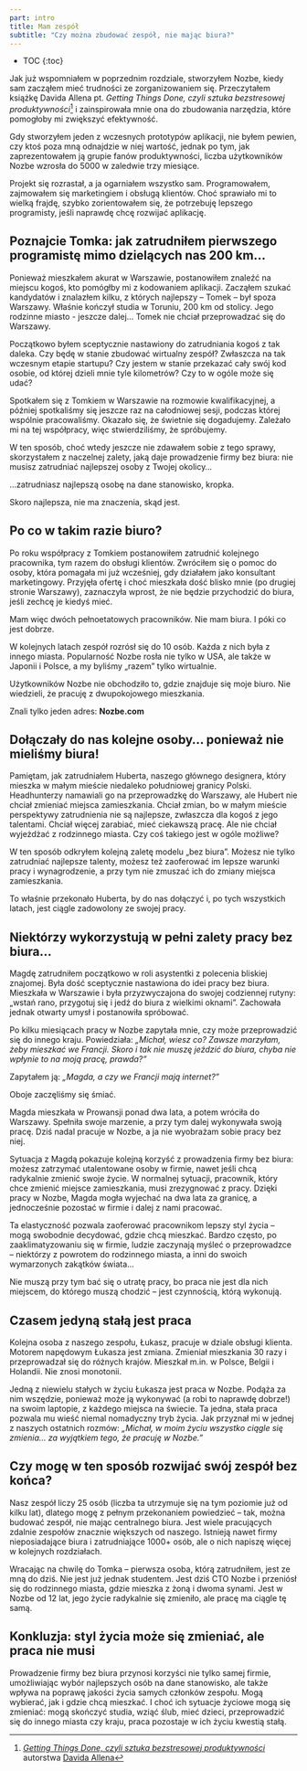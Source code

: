 ```yaml
---
part: intro
title: Mam zespół
subtitle: "Czy można zbudować zespół, nie mając biura?"
---
```


* TOC
{:toc}

Jak już wspomniałem w poprzednim rozdziale, stworzyłem Nozbe, kiedy sam zacząłem mieć trudności ze zorganizowaniem się. Przeczytałem książkę Davida Allena pt. *Getting Things Done, czyli sztuka bezstresowej produktywności*[^1] i zainspirowała mnie ona do zbudowania narzędzia, które pomogłoby mi zwiększyć efektywność.

Gdy stworzyłem jeden z wczesnych prototypów aplikacji, nie byłem pewien, czy ktoś poza mną odnajdzie w niej wartość, jednak po tym, jak zaprezentowałem ją grupie fanów produktywności, liczba użytkowników Nozbe wzrosła do 5000 w zaledwie trzy miesiące. 

Projekt się rozrastał, a ja ogarniałem wszystko sam. Programowałem, zajmowałem się marketingiem i obsługą klientów. Choć sprawiało mi to wielką frajdę, szybko zorientowałem się, że potrzebuję lepszego programisty, jeśli naprawdę chcę rozwijać aplikację.

## Poznajcie Tomka: jak zatrudniłem pierwszego programistę mimo dzielących nas 200 km…

Ponieważ mieszkałem akurat w Warszawie, postanowiłem znaleźć na miejscu kogoś, kto pomógłby mi z kodowaniem aplikacji. Zacząłem szukać kandydatów i znalazłem kilku, z których najlepszy – Tomek – był spoza Warszawy. Właśnie kończył studia w Toruniu, 200 km od stolicy. Jego rodzinne miasto - jeszcze dalej… Tomek nie chciał przeprowadzać się do Warszawy.

Początkowo byłem sceptycznie nastawiony do zatrudniania kogoś z tak daleka. Czy będę w stanie zbudować wirtualny zespół? Zwłaszcza na tak wczesnym etapie startupu? Czy jestem w stanie przekazać cały swój kod osobie, od której dzieli mnie tyle kilometrów? Czy to w ogóle może się udać?

Spotkałem się z Tomkiem w Warszawie na rozmowie kwalifikacyjnej, a później spotkaliśmy się jeszcze raz na całodniowej sesji, podczas której wspólnie pracowaliśmy. Okazało się, że świetnie się dogadujemy. Zależało mi na tej współpracy, więc stwierdziliśmy, że spróbujemy.

W ten sposób, choć wtedy jeszcze nie zdawałem sobie z tego sprawy, skorzystałem z naczelnej zalety, jaką daje prowadzenie firmy bez biura: nie musisz zatrudniać najlepszej osoby z Twojej okolicy…

…zatrudniasz najlepszą osobę na dane stanowisko, kropka.

Skoro najlepsza, nie ma znaczenia, skąd jest.

## Po co w takim razie biuro?

Po roku współpracy z Tomkiem postanowiłem zatrudnić kolejnego pracownika, tym razem do obsługi klientów. Zwróciłem się o pomoc do osoby, która pomagała mi już wcześniej, gdy działałem jako konsultant marketingowy. Przyjęła ofertę i choć mieszkała dość blisko mnie (po drugiej stronie Warszawy), zaznaczyła wprost, że nie będzie przychodzić do biura, jeśli zechcę je kiedyś mieć.

Mam więc dwóch pełnoetatowych pracowników. Nie mam biura. I póki co jest dobrze.

W kolejnych latach zespół rozrósł się do 10 osób. Każda z nich była z innego miasta. Popularność Nozbe rosła nie tylko w USA, ale także w Japonii i Polsce, a my byliśmy „razem” tylko wirtualnie.

Użytkowników Nozbe nie obchodziło to, gdzie znajduje się moje biuro. Nie wiedzieli, że pracuję z dwupokojowego mieszkania.

Znali tylko jeden adres: **Nozbe.com**

## Dołączały do nas kolejne osoby… ponieważ nie mieliśmy biura!

Pamiętam, jak zatrudniałem Huberta, naszego głównego designera, który mieszka w małym mieście niedaleko południowej granicy Polski. Headhunterzy namawiali go na przeprowadzkę do Warszawy, ale Hubert nie chciał zmieniać miejsca zamieszkania. Chciał zmian, bo w małym mieście perspektywy zatrudnienia nie są najlepsze, zwłaszcza dla kogoś z jego talentami. Chciał więcej zarabiać, mieć ciekawszą pracę. Ale nie chciał wyjeżdżać z rodzinnego miasta. Czy coś takiego jest w ogóle możliwe?

W ten sposób odkryłem kolejną zaletę modelu „bez biura”. Możesz nie tylko zatrudniać najlepsze talenty, możesz też zaoferować im lepsze warunki pracy i wynagrodzenie, a przy tym nie zmuszać ich do zmiany miejsca zamieszkania.

To właśnie przekonało Huberta, by do nas dołączyć i, po tych wszystkich latach, jest ciągle zadowolony ze swojej pracy.

## Niektórzy wykorzystują w pełni zalety pracy bez biura…

Magdę zatrudniłem początkowo w roli asystentki z polecenia bliskiej znajomej. Była dość sceptycznie nastawiona do idei pracy bez biura. Mieszkała w Warszawie i była przyzwyczajona do swojej codziennej rutyny: „wstań rano, przygotuj się i jedź do biura z wielkimi oknami”. Zachowała jednak otwarty umysł i postanowiła spróbować.

Po kilku miesiącach pracy w Nozbe zapytała mnie, czy może przeprowadzić się do innego kraju. Powiedziała: *„Michał, wiesz co? Zawsze marzyłam, żeby mieszkać we Francji. Skoro i tak nie muszę jeździć do biura, chyba nie wpłynie to na moją pracę, prawda?”*

Zapytałem ją: *„Magda, a czy we Francji mają internet?”*

Oboje zaczęliśmy się śmiać.

Magda mieszkała w Prowansji ponad dwa lata, a potem wróciła do Warszawy. Spełniła swoje marzenie, a przy tym dalej wykonywała swoją pracę. Dziś nadal pracuje w Nozbe, a ja nie wyobrażam sobie pracy bez niej.

Sytuacja z Magdą pokazuje kolejną korzyść z prowadzenia firmy bez biura: możesz zatrzymać utalentowane osoby w firmie, nawet jeśli chcą radykalnie zmienić swoje życie. W normalnej sytuacji, pracownik, który chce zmienić miejsce zamieszkania, musi zrezygnować z pracy. Dzięki pracy w Nozbe, Magda mogła wyjechać na dwa lata za granicę, a jednocześnie pozostać w firmie i dalej z nami pracować.

Ta elastyczność pozwala zaoferować pracownikom lepszy styl życia – mogą swobodnie decydować, gdzie chcą mieszkać. Bardzo często, po zaaklimatyzowaniu się w firmie, ludzie zaczynają myśleć o przeprowadzce – niektórzy z powrotem do rodzinnego miasta, a inni do swoich wymarzonych zakątków świata…

Nie muszą przy tym bać się o utratę pracy, bo praca nie jest dla nich miejscem, do którego muszą chodzić – jest czynnością, którą wykonują.

## Czasem jedyną stałą jest praca

Kolejna osoba z naszego zespołu, Łukasz, pracuje w dziale obsługi klienta. Motorem napędowym Łukasza jest zmiana. Zmieniał mieszkania 30 razy i przeprowadzał się do różnych krajów. Mieszkał m.in. w Polsce, Belgii i Holandii. Nie znosi monotonii.

Jedną z niewielu stałych w życiu Łukasza jest praca w Nozbe. Podąża za nim wszędzie, ponieważ może ją wykonywać (a robi to naprawdę dobrze!) na swoim laptopie, z każdego miejsca na świecie. Ta jedna, stała praca pozwala mu wieść niemal nomadyczny tryb życia. Jak przyznał mi w jednej z naszych ostatnich rozmów: *„Michał, w moim życiu wszystko ciągle się zmienia… za wyjątkiem tego, że pracuję w Nozbe.”*

## Czy mogę w ten sposób rozwijać swój zespół bez końca?

Nasz zespół liczy 25 osób (liczba ta utrzymuje się na tym poziomie już od kilku lat), dlatego mogę z pełnym przekonaniem powiedzieć – tak, można budować zespół, nie mając centralnego biura. Jest wiele pracujących zdalnie zespołów znacznie większych od naszego. Istnieją nawet firmy nieposiadające biura i zatrudniające 1000+ osób, ale o nich napiszę więcej w kolejnych rozdziałach.

Wracając na chwilę do Tomka – pierwsza osoba, którą zatrudniłem, jest ze mną do dziś. Nie jest już jednak studentem. Jest dziś CTO Nozbe i przeniósł się do rodzinnego miasta, gdzie mieszka z żoną i dwoma synami. Jest w Nozbe od 12 lat, jego życie radykalnie się zmieniło, ale pracę ma ciągle tę samą.

## Konkluzja: styl życia może się zmieniać, ale praca nie musi

Prowadzenie firmy bez biura przynosi korzyści nie tylko samej firmie, umożliwiając wybór najlepszych osób na dane stanowisko, ale także wpływa na poprawę jakości życia samych członków zespołu. Mogą wybierać, jak i gdzie chcą mieszkać. I choć ich sytuacje życiowe mogą się zmieniać: mogą skończyć studia, wziąć ślub, mieć dzieci, przeprowadzić się do innego miasta czy kraju, praca pozostaje w ich życiu kwestią stałą.

[^1]: [*Getting Things Done, czyli sztuka bezstresowej produktywności*](https://gettingthingsdone.com) autorstwa [Davida Allena](https://sliwinski.com/david-allen-on-getting-things-done-in-2011-in/)
